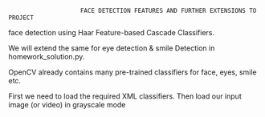                         FACE DETECTION FEATURES AND FURTHER EXTENSIONS TO PROJECT

face detection using Haar Feature-based Cascade Classifiers.

We will extend the same for eye detection & smile Detection in homework_solution.py.

OpenCV already contains many pre-trained classifiers for face, eyes, smile etc.

First we need to load the required XML classifiers. Then load our input image (or video) in grayscale mode
